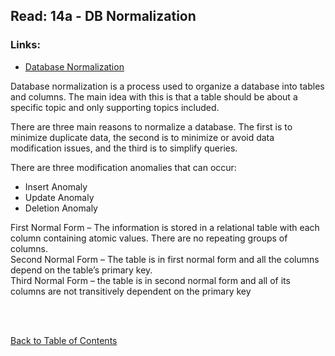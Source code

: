 ## Read: 14a - DB Normalization

### Links:

- [Database Normalization](https://www.essentialsql.com/get-ready-to-learn-sql-database-normalization-explained-in-simple-english/)

Database normalization is a process used to organize a database into tables and columns. The main idea with this is that a table should be about a specific topic and only supporting topics included.

There are three main reasons to normalize a database. The first is to minimize duplicate data, the second is to minimize or avoid data modification issues, and the third is to simplify queries.

There are three modification anomalies that can occur:

- Insert Anomaly
- Update Anomaly
- Deletion Anomaly

First Normal Form – The information is stored in a relational table with each column containing atomic values. There are no repeating groups of columns.  
Second Normal Form – The table is in first normal form and all the columns depend on the table’s primary key.  
Third Normal Form – the table is in second normal form and all of its columns are not transitively dependent on the primary key

<br>
<br>

[Back to Table of Contents](README.md)
